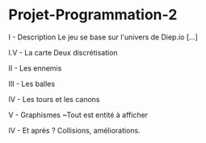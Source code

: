 # Projet-Programmation-2

I - Description
	Le jeu se base sur l'univers de Diep.io [...]

I.V - La carte
	Deux discrétisation

II - Les ennemis

III - Les balles

IV - Les tours et les canons

V - Graphismes
	~Tout est entité à afficher

IV - Et après ?
	Collisions, améliorations.